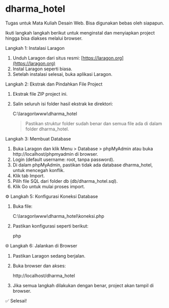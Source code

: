 # dharma_hotel
Tugas untuk Mata Kuliah Desain Web. Bisa digunakan bebas oleh siapapun.

Ikuti langkah langkah berikut untuk menginstal dan menyiapkan project hingga bisa diakses melalui browser.


Langkah 1: Instalasi Laragon

1. Unduh Laragon dari situs resmi: [https://laragon.org](https://laragon.org)
2. Instal Laragon seperti biasa.
3. Setelah instalasi selesai, buka aplikasi Laragon.


Langkah 2: Ekstrak dan Pindahkan File Project

1. Ekstrak file ZIP project ini.
2. Salin seluruh isi folder hasil ekstrak ke direktori:

   C:\laragon\www\dharma_hotel

   > Pastikan struktur folder sudah benar dan semua file ada di dalam folder dharma_hotel.


Langkah 3: Membuat Database

1. Buka Laragon dan klik Menu > Database > phpMyAdmin atau buka http://localhost/phpmyadmin di browser.
2. Login (default username: root, tanpa password).
1. Di dalam phpMyAdmin, pastikan tidak ada database dharma_hotel, untuk mencegah konflik.
2. Klik tab Import.
3. Pilih file SQL dari folder db (db/dharma_hotel.sql).
4. Klik Go untuk mulai proses import.



 ⚙️ Langkah 5: Konfigurasi Koneksi Database

1. Buka file:

   
   C:\laragon\www\dharma_hotel\koneksi.php
   

2. Pastikan konfigurasi seperti berikut:

   php
   <?php
   $host = "localhost";
   $user = "root";
   $pass = "";
   $db   = "dharma_hotel";

   $koneksi = mysqli_connect($host, $user, $pass, $db);

   if (!$koneksi) {
       die("Koneksi gagal: " . mysqli_connect_error());
   }
   ?>
   



 🌐 Langkah 6: Jalankan di Browser

1. Pastikan Laragon sedang berjalan.

2. Buka browser dan akses:

   
   http://localhost/dharma_hotel
   

3. Jika semua langkah dilakukan dengan benar, project akan tampil di browser.



✅ Selesai!

